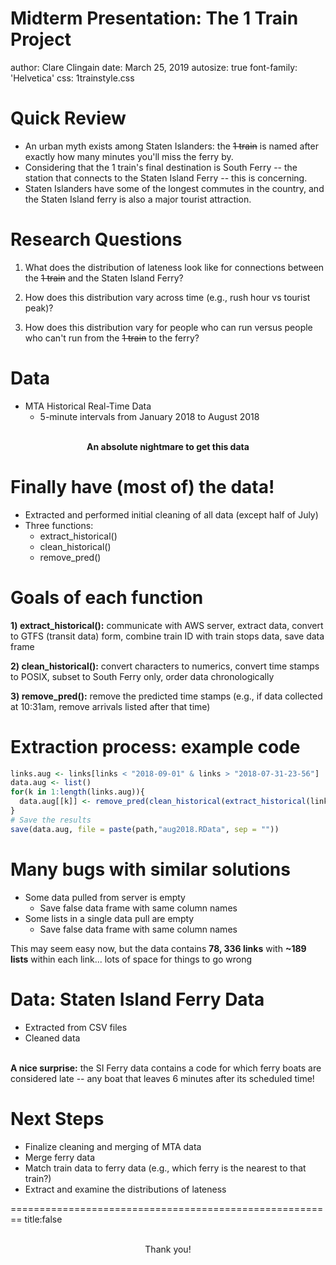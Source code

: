 Midterm Presentation: The 1 Train Project
========================================================
author: Clare Clingain
date: March 25, 2019
autosize: true
font-family: 'Helvetica'
css: 1trainstyle.css

Quick Review
========================================================

- An urban myth exists among Staten Islanders: the ~~1 train~~ is named after exactly how many minutes you'll miss the ferry by.
-  Considering that the 1 train's final destination is South Ferry -- the station that connects to the Staten Island Ferry -- this is concerning.
- Staten Islanders have some of the longest commutes in the country, and the Staten Island ferry is also a major tourist attraction.

Research Questions
========================================================

1) What does the distribution of lateness look like for connections between the ~~1 train~~ and the Staten Island Ferry?

2) How does this distribution vary across time (e.g., rush hour vs tourist peak)?

3) How does this distribution vary for people who can run versus people who can't run from the ~~1 train~~ to the ferry?

Data
========================================================
- MTA Historical Real-Time Data
  - 5-minute intervals from January 2018 to August 2018
  
<br>

<center><strong>An absolute nightmare to get this data</strong></center>


Finally have (most of) the data!
========================================================

- Extracted and performed initial cleaning of all data (except half of July)
- Three functions:
  - extract_historical()
  - clean_historical()
  - remove_pred()
  
Goals of each function
========================================================
<strong>1) extract_historical():</strong> communicate with AWS server, extract data, convert to GTFS (transit data) form, combine train ID with train stops data, save data frame

<strong>2) clean_historical():</strong> convert characters to numerics, convert time stamps to POSIX, subset to South Ferry only, order data chronologically

<strong>3) remove_pred():</strong> remove the predicted time stamps (e.g., if data collected at 10:31am, remove arrivals listed after that time)


Extraction process: example code
========================================================


```r
links.aug <- links[links < "2018-09-01" & links > "2018-07-31-23-56"]
data.aug <- list()
for(k in 1:length(links.aug)){
  data.aug[[k]] <- remove_pred(clean_historical(extract_historical(links.aug[[k]])), linkpos = k, links = links.aug)
}
# Save the results
save(data.aug, file = paste(path,"aug2018.RData", sep = ""))
```

Many bugs with similar solutions
========================================================

- Some data pulled from server is empty
  - Save false data frame with same column names
- Some lists in a single data pull are empty
  - Save false data frame with same column names
  
This may seem easy now, but the data contains <strong>78, 336 links</strong> with <strong>~189 lists</strong> within each link... lots of space for things to go wrong

Data: Staten Island Ferry Data
========================================================
- Extracted from CSV files
- Cleaned data

<br>
<strong>A nice surprise:</strong> the SI Ferry data contains a code for which ferry boats are considered late -- any boat that leaves 6 minutes after its scheduled time!


Next Steps
========================================================

- Finalize cleaning and merging of MTA data
- Merge ferry data
- Match train data to ferry data (e.g., which ferry is the nearest to that train?)
- Extract and examine the distributions of lateness

========================================================
title:false
<br>
<br>
<center><thanks>Thank you!</thanks></center>
